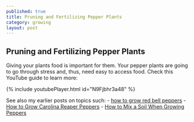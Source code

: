 ```yaml
---
published: true
title: Pruning and Fertilizing Pepper Plants
category: growing
layout: post
---
```

## Pruning and Fertilizing Pepper Plants

Giving your plants food is important for them.  Your pepper plants are going to go through stress and, thus, need easy to access food. Check this YouTube guide to learn more:


{% include youtubePlayer.html id="N9Fjbhr3a48" %}

See also my earlier posts on topics such:
	- [how to grow red bell peppers](https://capsicumboy.github.io/Growing-Red-Bell-Peppers-From-Seed/)
    - [How to Grow Carolina Reaper Peppers](https://capsicumboy.github.io/How-to-Grow-Carolina-Reaper-Peppers/)
    - [How to Mix a Soil When Growing Peppers](https://capsicumboy.github.io/How-to-Make-Soil-Mix-When-Growing-Peppers/)

